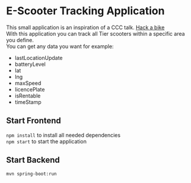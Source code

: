 # E-Scooter Tracking Application

This small application is an inspiration of a CCC talk. [Hack a bike](https://www.ccc.de/hackabike/) <br/>
With this application you can track all Tier scooters within a specific area you define. 
<br/> You can get any data you want for example:
- lastLocationUpdate
- batteryLevel
- lat
- lng
- maxSpeed
- licencePlate
- isRentable
- timeStamp

## Start Frontend

`npm install` to install all needed dependencies <br/>
`npm start` to start the application

## Start Backend

`mvn spring-boot:run`